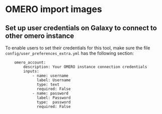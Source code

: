 # OMERO import images

## Set up user credentials on Galaxy to connect to other omero instance

To enable users to set their credentials for this tool,
make sure the file `config/user_preferences_extra.yml` has the following section:

```
    omero_account:
        description: Your OMERO instance connection credentials
        inputs:
            - name: username
              label: Username
              type: text
              required: False
            - name: password
              label: Password
              type:  password
              required: False